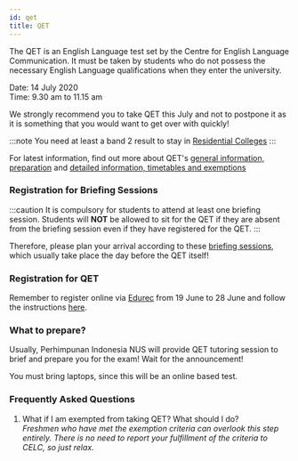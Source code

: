 ```yaml
---
id: qet
title: QET
---
```


The QET is an English Language test set by the Centre for English Language Communication. It must be taken by students who do not possess the necessary English Language qualifications when they enter the university.


Date: 14 July 2020 <br/> Time: 9.30 am to 11.15 am

We strongly recommend you to take QET this July and not to postpone it as it is something that you would want to get over with quickly!

:::note
You need at least a band 2 result to stay in [Residential Colleges](residential-colleges.md)
:::

For latest information, find out more about QET's [general information, preparation](http://www.nus.edu.sg/celc/programmes/qet.html) and [detailed information, timetables and exemptions](http://www.nus.edu.sg/registrar/academic-activities/registration/academic-related-matters/qet)

### Registration for Briefing Sessions

:::caution
It is compulsory for students to attend at least one briefing session.
Students will **NOT** be allowed to sit for the QET if they are absent from the briefing session even if they have registered for the QET.
:::

Therefore, please plan your arrival according to these [briefing sessions](http://www.nus.edu.sg/celc/programmes/files/Briefing%20registration%20notice.pdf), which usually take place the day before the QET itself!

### Registration for QET

Remember to register online via [Edurec](https://myedurec.nus.edu.sg/) from 19 June to 28 June and follow the instructions [here](http://www.nus.edu.sg/registrar/docs/info/academic-activities/registration/user-guide-for-qet-det-online-registration-checking-of-test-results.pdf). 

### What to prepare?
Usually, Perhimpunan Indonesia NUS will provide QET tutoring session to brief and prepare you for the exam! Wait for the announcement!

You must bring laptops, since this will be an online based test.

### Frequently Asked Questions
1. What if I am exempted from taking QET? What should I do? <br/> _Freshmen who have met the exemption criteria can overlook this step entirely. There is no need to report your fulfillment of the criteria to CELC, so just relax._
